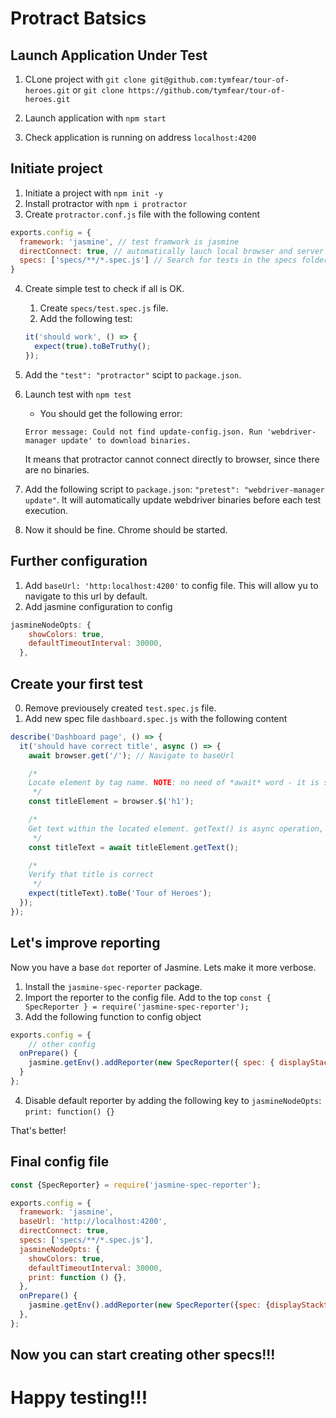 # Protract Batsics

## Launch Application Under Test

1. CLone project with
`git clone git@github.com:tymfear/tour-of-heroes.git`
or
`git clone https://github.com/tymfear/tour-of-heroes.git`

2. Launch application with `npm start`
3. Check application is running on address `localhost:4200`

## Initiate project
1. Initiate a project with `npm init -y`
2. Install protractor with `npm i protractor`
3. Create `protractor.conf.js` file with the following content
```javascript
exports.config = {
  framework: 'jasmine', // test framwork is jasmine
  directConnect: true, // automatically lauch local browser and server
  specs: ['specs/**/*.spec.js'] // Search for tests in the specs folder
}
```
4. Create simple test to check if all is OK.
    1. Create `specs/test.spec.js` file.
    2. Add the following test:
    ```javascript
    it('should work', () => {
      expect(true).toBeTruthy();
    });
    ```
5. Add the `"test": "protractor"` scipt to `package.json`.
6. Launch test with `npm test`
    + You should get the following error:

    ```text
    Error message: Could not find update-config.json. Run 'webdriver-manager update' to download binaries.
    ````
    It means that protractor cannot connect directly to browser, since there are no binaries.
7. Add the following script to `package.json`: `"pretest": "webdriver-manager update"`. It will automatically update webdriver binaries before each test execution.
8. Now it should be fine. Chrome should be started.

## Further configuration

1. Add `baseUrl: 'http:localhost:4200'` to config file. This will allow yu to navigate to this url by default.
2. Add jasmine configuration to config
```js
jasmineNodeOpts: {
    showColors: true,
    defaultTimeoutInterval: 30000,
  },
```

## Create your first test

0. Remove previousely created `test.spec.js` file.
1. Add new spec file `dashboard.spec.js` with the following content
```js
describe('Dashboard page', () => {
  it('should have correct title', async () => {
    await browser.get('/'); // Navigate to baseUrl

    /*
    Locate element by tag name. NOTE: no need of *await* word - it is synchronous operation.
     */
    const titleElement = browser.$('h1');

    /*
    Get text within the located element. getText() is async operation, so you need the *async* operator here.
     */
    const titleText = await titleElement.getText();

    /*
    Verify that title is correct
     */
    expect(titleText).toBe('Tour of Heroes');
  });
});
```

## Let's improve reporting

Now you have a base `dot` reporter of Jasmine. Lets make it more verbose.

1. Install the `jasmine-spec-reporter` package.
2. Import the reporter to the config file. Add to the top `const { SpecReporter } = require('jasmine-spec-reporter');`
3. Add the following function to config object
```js
exports.config = {
    // other config
  onPrepare() {
    jasmine.getEnv().addReporter(new SpecReporter({ spec: { displayStacktrace: true } }));
  }
};
```
4. Disable default reporter by adding the following key to `jasmineNodeOpts`: `print: function() {}`

That's better!

## Final config file
```js
const {SpecReporter} = require('jasmine-spec-reporter');

exports.config = {
  framework: 'jasmine',
  baseUrl: 'http://localhost:4200',
  directConnect: true,
  specs: ['specs/**/*.spec.js'],
  jasmineNodeOpts: {
    showColors: true,
    defaultTimeoutInterval: 30000,
    print: function () {},
  },
  onPrepare() {
    jasmine.getEnv().addReporter(new SpecReporter({spec: {displayStacktrace: true}}));
  },
};
```

## Now you can start creating other specs!!!

# Happy testing!!!
